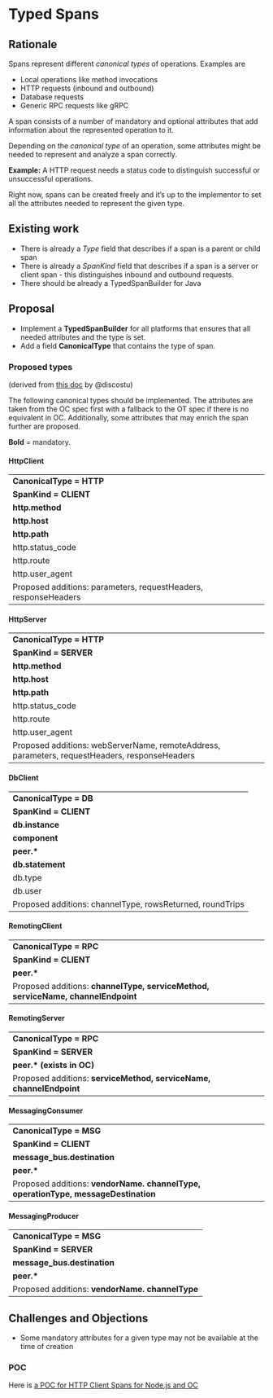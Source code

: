 
# Typed Spans

## Rationale

Spans represent different _canonical types_ of operations. Examples are

* Local operations like method invocations
* HTTP requests (inbound and outbound)
* Database requests
* Generic RPC requests like gRPC

A span consists of a number of mandatory and optional attributes that add information
about the represented operation to it.

Depending on the _canonical type_ of an operation, some attributes might be needed
to represent and analyze a span correctly.

**Example:** A HTTP request needs a status code to distinguish successful or
unsuccessful operations.

Right now, spans can be created freely and it’s up to the implementor to set all
the attributes needed to represent the given type.

## Existing work

* There is already a _Type_ field that describes if a span is a parent or child span
* There is already a _SpanKind_ field that describes if a span is a server or
  client span - this distinguishes inbound and outbound requests.
* There should be already a TypedSpanBuilder for Java

## Proposal

* Implement a **TypedSpanBuilder** for all platforms that ensures that all
  needed attributes and the type is set.
* Add a field **CanonicalType** that contains the type of span.

### Proposed types

(derived from [this doc](https://docs.google.com/spreadsheets/d/1H0S0BROOgX7zndWF_WL8jb9IW1PN7j3IeryekhX5sKU/edit#gid=0) by @discostu)

The following canonical types should be implemented.
The attributes are taken from the OC spec first with a fallback to the OT spec if
there is no equivalent in OC. Additionally, some attributes that may enrich the
span further are proposed.

**Bold** = mandatory.

#### HttpClient

<table>
  <tr>
   <td><strong>CanonicalType = HTTP</strong>
   </td>
  </tr>
  <tr>
   <td><strong>SpanKind = CLIENT</strong>
   </td>
  </tr>
  <tr>
   <td><strong>http.method</strong>
   </td>
  </tr>
  <tr>
   <td><strong>http.host</strong>
   </td>
  </tr>
  <tr>
   <td><strong>http.path</strong>
   </td>
  </tr>
  <tr>
   <td>http.status_code
   </td>
  </tr>
  <tr>
   <td>http.route
   </td>
  </tr>
  <tr>
   <td>http.user_agent
   </td>
  </tr>
  <tr>
   <td>Proposed additions:
parameters, requestHeaders, responseHeaders
   </td>
  </tr>
</table>

#### HttpServer

<table>
  <tr>
   <td><strong>CanonicalType = HTTP</strong>
   </td>
  </tr>
  <tr>
   <td><strong>SpanKind = SERVER</strong>
   </td>
  </tr>
  <tr>
   <td><strong>http.method</strong>
   </td>
  </tr>
  <tr>
   <td><strong>http.host</strong>
   </td>
  </tr>
  <tr>
   <td><strong>http.path</strong>
   </td>
  </tr>
  <tr>
   <td>http.status_code
   </td>
  </tr>
  <tr>
   <td>http.route
   </td>
  </tr>
  <tr>
   <td>http.user_agent
   </td>
  </tr>
  <tr>
   <td>Proposed additions:
webServerName, remoteAddress, parameters, requestHeaders, responseHeaders
   </td>
  </tr>
</table>

#### DbClient

<table>
  <tr>
   <td><strong>CanonicalType = DB</strong>
   </td>
  </tr>
  <tr>
   <td><strong>SpanKind = CLIENT</strong>
   </td>
  </tr>
  <tr>
   <td><strong>db.instance</strong>
   </td>
  </tr>
  <tr>
   <td><strong>component</strong>
   </td>
  </tr>
  <tr>
   <td><strong>peer.*</strong>
   </td>
  </tr>
  <tr>
   <td><strong>db.statement</strong>
   </td>
  </tr>
  <tr>
   <td>db.type
   </td>
  </tr>
  <tr>
   <td>db.user
   </td>
  </tr>
  <tr>
   <td>Proposed additions:
channelType, rowsReturned, roundTrips
   </td>
  </tr>
</table>

#### RemotingClient


<table>
  <tr>
   <td><strong>CanonicalType = RPC</strong>
   </td>
  </tr>
  <tr>
   <td><strong>SpanKind = CLIENT</strong>
   </td>
  </tr>
  <tr>
   <td><strong>peer.*</strong>
   </td>
  </tr>
  <tr>
   <td>Proposed additions:
<strong>channelType, serviceMethod, serviceName, channelEndpoint</strong>
   </td>
  </tr>
</table>

#### RemotingServer


<table>
  <tr>
   <td><strong>CanonicalType = RPC</strong>
   </td>
  </tr>
  <tr>
   <td><strong>SpanKind = SERVER</strong>
   </td>
  </tr>
  <tr>
   <td><strong>peer.* (exists in OC)</strong>
   </td>
  </tr>
  <tr>
   <td>Proposed additions:
<strong>serviceMethod, serviceName, channelEndpoint</strong>
   </td>
  </tr>
</table>

#### MessagingConsumer

<table>
  <tr>
   <td><strong>CanonicalType = MSG</strong>
   </td>
  </tr>
  <tr>
   <td><strong>SpanKind = CLIENT</strong>
   </td>
  </tr>
  <tr>
   <td><strong>message_bus.destination</strong>
   </td>
  </tr>
  <tr>
   <td><strong>peer.*</strong>
   </td>
  </tr>
  <tr>
   <td>Proposed additions:
<strong>vendorName. channelType, operationType, messageDestination</strong>
   </td>
  </tr>
</table>

#### MessagingProducer

<table>
  <tr>
   <td><strong>CanonicalType = MSG</strong>
   </td>
  </tr>
  <tr>
   <td><strong>SpanKind = SERVER</strong>
   </td>
  </tr>
  <tr>
   <td><strong>message_bus.destination</strong>
   </td>
  </tr>
  <tr>
   <td><strong>peer.*</strong>
   </td>
  </tr>
  <tr>
   <td>Proposed additions:
<strong>vendorName. channelType</strong>
   </td>
  </tr>
</table>

## Challenges and Objections

* Some mandatory attributes for a given type may not be available at the time of creation

### POC
Here is [a POC for HTTP Client Spans for Node.js and OC](https://github.com/danielkhan/opencensus-node-typed-span-sample)
